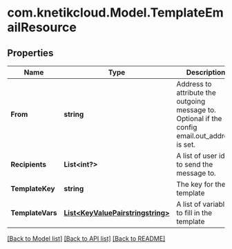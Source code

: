 # com.knetikcloud.Model.TemplateEmailResource
## Properties

Name | Type | Description | Notes
------------ | ------------- | ------------- | -------------
**From** | **string** | Address to attribute the outgoing message to. Optional if the config email.out_address is set. | [optional] 
**Recipients** | **List&lt;int?&gt;** | A list of user ids to send the message to. | 
**TemplateKey** | **string** | The key for the template | 
**TemplateVars** | [**List&lt;KeyValuePairstringstring&gt;**](KeyValuePairstringstring.md) | A list of variables to fill in the template | [optional] 

[[Back to Model list]](../README.md#documentation-for-models) [[Back to API list]](../README.md#documentation-for-api-endpoints) [[Back to README]](../README.md)

